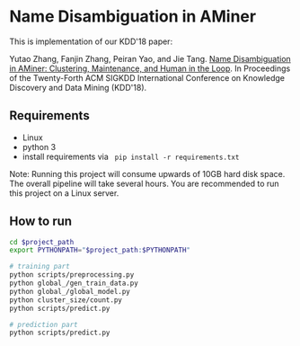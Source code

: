 Name Disambiguation in AMiner
============
This is implementation of our KDD'18 paper:

Yutao Zhang, Fanjin Zhang, Peiran Yao, and Jie Tang. [Name Disambiguation in AMiner: Clustering, Maintenance, and Human in the Loop](http://keg.cs.tsinghua.edu.cn/jietang/publications/kdd18_yutao-AMiner-Name-Disambiguation.pdf). In Proceedings of the Twenty-Forth ACM SIGKDD International Conference on Knowledge Discovery and Data Mining (KDD'18).

## Requirements
- Linux
- python 3
- install requirements via ```
pip install -r requirements.txt``` 

Note: Running this project will consume upwards of 10GB hard disk space. The overall pipeline will take several hours. You are recommended to run this project on a Linux server.

## How to run
```bash
cd $project_path
export PYTHONPATH="$project_path:$PYTHONPATH"

# training part
python scripts/preprocessing.py
python global_/gen_train_data.py
python global_/global_model.py
python cluster_size/count.py
python scripts/predict.py 

# prediction part
python scripts/predict.py

```
